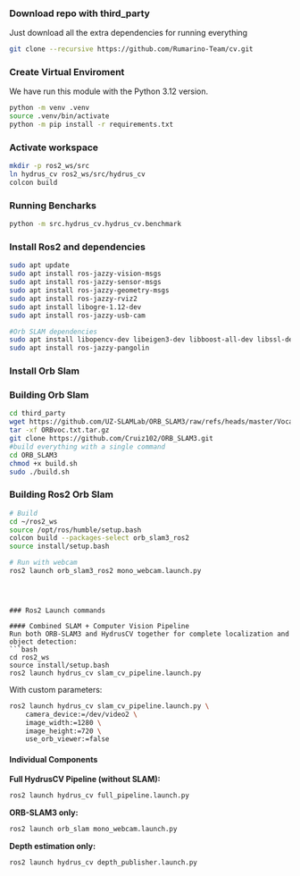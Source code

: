 
### Download repo with third_party
Just download all the extra dependencies for running everything
```bash
git clone --recursive https://github.com/Rumarino-Team/cv.git
```
### Create Virtual Enviroment
 We have run this module with the Python 3.12 version.
```bash
python -m venv .venv
source .venv/bin/activate
python -m pip install -r requirements.txt 
```

### Activate workspace
```bash
mkdir -p ros2_ws/src
ln hydrus_cv ros2_ws/src/hydrus_cv
colcon build
```

### Running Bencharks
```bash
python -m src.hydrus_cv.hydrus_cv.benchmark
```

### Install Ros2 and dependencies
```bash
sudo apt update
sudo apt install ros-jazzy-vision-msgs
sudo apt install ros-jazzy-sensor-msgs
sudo apt install ros-jazzy-geometry-msgs
sudo apt install ros-jazzy-rviz2
sudo apt install libogre-1.12-dev
sudo apt install ros-jazzy-usb-cam

#Orb SLAM dependencies
sudo apt install libopencv-dev libeigen3-dev libboost-all-dev libssl-dev
sudo apt install ros-jazzy-pangolin
```

### Install Orb Slam

### Building Orb Slam
```bash
cd third_party
wget https://github.com/UZ-SLAMLab/ORB_SLAM3/raw/refs/heads/master/Vocabulary/ORBvoc.txt.tar.gz
tar -xf ORBvoc.txt.tar.gz
git clone https://github.com/Cruiz102/ORB_SLAM3.git
#build everything with a single command
cd ORB_SLAM3
chmod +x build.sh
sudo ./build.sh
```


### Building Ros2 Orb Slam 
```bash
# Build
cd ~/ros2_ws
source /opt/ros/humble/setup.bash
colcon build --packages-select orb_slam3_ros2
source install/setup.bash

# Run with webcam
ros2 launch orb_slam3_ros2 mono_webcam.launch.py
```

```



### Ros2 Launch commands

#### Combined SLAM + Computer Vision Pipeline
Run both ORB-SLAM3 and HydrusCV together for complete localization and object detection:
```bash
cd ros2_ws
source install/setup.bash
ros2 launch hydrus_cv slam_cv_pipeline.launch.py
```

With custom parameters:
```bash
ros2 launch hydrus_cv slam_cv_pipeline.launch.py \
    camera_device:=/dev/video2 \
    image_width:=1280 \
    image_height:=720 \
    use_orb_viewer:=false
```

#### Individual Components

**Full HydrusCV Pipeline (without SLAM):**
```bash
ros2 launch hydrus_cv full_pipeline.launch.py
```

**ORB-SLAM3 only:**
```bash
ros2 launch orb_slam mono_webcam.launch.py
```

**Depth estimation only:**
```bash
ros2 launch hydrus_cv depth_publisher.launch.py
```





 



